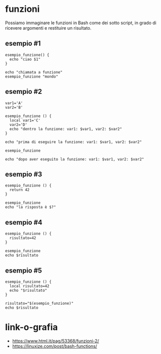 # funzioni
Possiamo immaginare le funzioni in Bash come dei sotto script, in grado di ricevere argomenti e restituire un risultato.

## esempio #1

```
esempio_funzione() {
  echo "ciao $1"
}

echo "chiamata a funzione"
esempio_funzione "mondo"
```

## esempio #2

```
var1='A'
var2='B'

esempio_funzione () {
  local var1='C'
  var2='D'
  echo "dentro la funzione: var1: $var1, var2: $var2"
}

echo "prima di eseguire la funzione: var1: $var1, var2: $var2"

esempio_funzione

echo "dopo aver eseguito la funzione: var1: $var1, var2: $var2"
```

## esempio #3

```
esempio_funzione () {
  return 42
}

esempio_funzione
echo "la risposta è $?"
```

## esempio #4

```
esempio_funzione () {
  risultato=42
}

esempio_funzione
echo $risultato
```

## esempio #5

```
esempio_funzione () {
  local risultato=42
  echo "$risultato"
}

risultato="$(esempio_funzione)"
echo $risultato
```


# link-o-grafia
- https://www.html.it/pag/53368/funzioni-2/
- https://linuxize.com/post/bash-functions/
